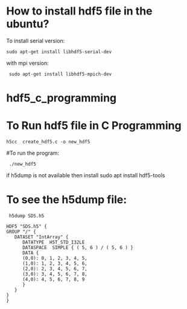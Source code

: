 # How to install hdf5 file in the ubuntu?

To install serial version: 
```
sudo apt-get install libhdf5-serial-dev
```
with mpi version: 
```
 sudo apt-get install libhdf5-mpich-dev
```
# hdf5_c_programming
# To Run hdf5 file in C Programming 

 ```
 h5cc  create_hdf5.c -o new_hdf5
```
#To run the program: 
```
 ./new_hdf5
```
if h5dump is not available then install sudo apt install hdf5-tools
# To see the h5dump file: 
```
 h5dump SDS.h5
```
```
HDF5 "SDS.h5" {
GROUP "/" {
   DATASET "IntArray" {
      DATATYPE  H5T_STD_I32LE
      DATASPACE  SIMPLE { ( 5, 6 ) / ( 5, 6 ) }
      DATA {
      (0,0): 0, 1, 2, 3, 4, 5,
      (1,0): 1, 2, 3, 4, 5, 6,
      (2,0): 2, 3, 4, 5, 6, 7,
      (3,0): 3, 4, 5, 6, 7, 8,
      (4,0): 4, 5, 6, 7, 8, 9
      }
   }
}
}
```
